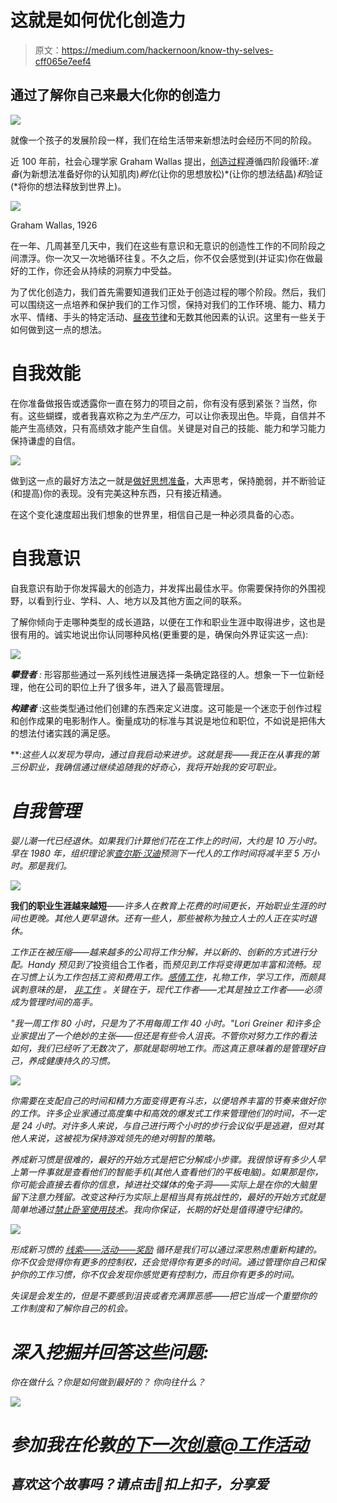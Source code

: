 # 这就是如何优化创造力

> 原文：<https://medium.com/hackernoon/know-thy-selves-cff065e7eef4>

## 通过了解你自己来最大化你的创造力

![](img/9d7f5acdf830dea50b88af920711535d.png)

就像一个孩子的发展阶段一样，我们在给生活带来新想法时会经历不同的阶段。

近 100 年前，社会心理学家 Graham Wallas 提出，[创造过程](https://www.inc.com/jonas-altman/what-really-drives-innovation-ideas-from-out-of-blue.html)遵循四阶段循环:*准备*(为新想法准备好你的认知肌肉)*孵化*(让你的思想放松)*(让你的想法结晶)*和*验证(*将你的想法释放到世界上)。

![](img/3409454436ba24ba4a775587c898a854.png)

Graham Wallas, 1926

在一年、几周甚至几天中，我们在这些有意识和无意识的创造性工作的不同阶段之间漂浮。你一次又一次地循环往复。不久之后，你不仅会感觉到(并证实)你在做最好的工作，你还会从持续的洞察力中受益。

为了优化创造力，我们首先需要知道我们正处于创造过程的哪个阶段。然后，我们可以围绕这一点培养和保护我们的工作习惯，保持对我们的工作环境、能力、精力水平、情绪、手头的特定活动、[昼夜节律](http://www.cet-surveys.com/index.php?sid=61524)和无数其他因素的认识。这里有一些关于如何做到这一点的想法。

# 自我效能

在你准备做报告或透露你一直在努力的项目之前，你有没有感到紧张？当然，你有。这些蝴蝶，或者我喜欢称之为*生产压力*，可以让你表现出色。毕竟，自信并不能产生高绩效，只有高绩效才能产生自信。关键是对自己的技能、能力和学习能力保持谦虚的自信。

![](img/b1c9442499a5747fa37e95656de84e34.png)

做到这一点的最好方法之一就是[做好思想准备](https://www.inc.com/jonas-altman/3-simple-things-you-should-do-from-day-1-of-your-startup.html)，大声思考，保持脆弱，并不断验证(和提高)你的表现。没有完美这种东西，只有接近精通。

在这个变化速度超出我们想象的世界里，相信自己是一种必须具备的心态。

# 自我意识

自我意识有助于你发挥最大的创造力，并发挥出最佳水平。你需要保持你的外围视野，以看到行业、学科、人、地方以及其他方面之间的联系。

了解你倾向于走哪种类型的成长道路，以便在工作和职业生涯中取得进步，这也是很有用的。诚实地说出你认同哪种风格(更重要的是，确保向外界证实这一点):

![](img/5adfd66c5ecb5b602e9d0f5c6b2bd19a.png)

***攀登者*** *:* 形容那些通过一系列线性进展选择一条确定路径的人。想象一下一位新经理，他在公司的职位上升了很多年，进入了最高管理层。

***构建者*** :这些类型通过他们创建的东西来定义进度。这可能是一个迷恋于创作过程和创作成果的电影制作人。衡量成功的标准与其说是地位和职位，不如说是把伟大的想法付诸实践的满足感。

**:*这些人以发现为导向，通过自我启动来进步。这就是我——我正在从事我的第三份职业，我确信通过继续追随我的好奇心，我将开始我的安可职业。*

# *自我管理*

*婴儿潮一代已经退休。如果我们计算他们花在工作上的时间，大约是 10 万小时。早在 1980 年，组织理论家[查尔斯·汉迪](https://www.shutterstock.com/blog/the-handy-generation-an-eye-on-londons-coworking-spaces)预测下一代人的工作时间将减半至 5 万小时。那是我们。*

*![](img/4fc59c7cee2cff7889d3d04d58a9596d.png)*

****我们的职业生涯越来越短****——*许多人在教育上花费的时间更长，开始职业生涯的时间也更晚。其他人更早退休。还有一些人，那些被称为独立人士的人正在实时退休。*

*工作正在被压缩——越来越多的公司将工作分解，并以新的、创新的方式进行分配。Handy 预见到了*投资组合工作者，而*预见到工作将变得更加丰富和流畅。现在习惯上认为工作包括工资和费用工作。[感情工作](/the-mission/why-im-obsessed-with-the-future-of-work-4d03cad8ea36)，礼物工作，学习工作，而颇具讽刺意味的是， [*非工作*](http://nautil.us/issue/46/balance/darwin-was-a-slacker-and-you-should-be-too) 。关键在于，现代工作者——尤其是独立工作者——必须成为管理时间的高手。*

*"我一周工作 80 小时，只是为了不用每周工作 40 小时。"Lori Greiner 和许多企业家提出了一个绝妙的主张——但还是有些令人沮丧。不管你对努力工作的看法如何，我们已经听了无数次了，那就是聪明地工作。而这真正意味着的是管理好自己，养成健康持久的习惯。*

*![](img/afcb50738417b4cfd33d11292df32e08.png)*

*你需要在支配自己的时间和精力方面变得更有斗志，以便培养丰富的节奏来做好你的工作。许多企业家通过高度集中和高效的爆发式工作来管理他们的时间，不一定是 24 小时。对许多人来说，与自己进行两个小时的步行会议似乎是逃避，但对其他人来说，这被视为保持游戏领先的绝对明智的策略。*

*养成新习惯是很难的，最好的开始方式是把它分解成小步骤。我很惊讶有多少人早上第一件事就是查看他们的智能手机(其他人查看他们的平板电脑)。如果那是你，你可能会直接去看你的信息，掉进社交媒体的兔子洞——实际上是在你的大脑里留下注意力残留。改变这种行为实际上是相当具有挑战性的，最好的开始方式就是简单地通过[禁止卧室使用技术](http://kadavy.net/blog/posts/dan-ariely-interview/)。我向你保证，长期的好处是值得遵守纪律的。*

*![](img/b3c4ae33507bf38c7b81d9c66f4796d1.png)*

*形成新习惯的 [*线索——活动——奖励*](https://www.youtube.com/watch?v=W1eYrhGeffc) 循环是我们可以通过深思熟虑重新构建的。你不仅会觉得你有更多的控制权，还会觉得你有更多的时间。通过管理你自己和保护你的工作习惯，你不仅会发现你感觉更有控制力，而且你有更多的时间。*

*失误是会发生的，但是不要感到沮丧或者充满罪恶感——把它当成一个重塑你的工作制度和了解你自己的机会。*

# *深入挖掘并回答这些问题:*

*你在做什么？你是如何做到最好的？
你向往什么？*

*![](img/096fe2e91efd021ce879e5cfd5f3a134.png)*

# *参加我在伦敦[的下一次创意@工作活动](https://www.eventbrite.ca/e/creativity-at-work-tickets-53933634954)*

## *喜欢这个故事吗？请点击👏扣上扣子，分享爱*